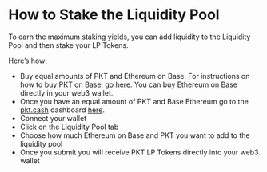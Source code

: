 # How to Stake the Liquidity Pool
To earn the maximum staking yields, you can add liquidity to the Liquidity Pool and then stake your LP Tokens. 

Here’s how:

* Buy equal amounts of PKT and Ethereum on Base. For instructions on how to buy PKT on Base, [go here](/buy-pkt-on-base). You can buy Ethereum on Base directly in your web3 wallet.
* Once you have an equal amount of PKT and Base Ethereum go to the [pkt.cash](https://pkt.cash/) dashboard [here](https://pkt.cash/1ea983ba3453631d914755e7ad96840d/overview).
* Connect your wallet
* Click on the Liquidity Pool tab
* Choose how much Ethereum on Base and PKT you want to add to the liquidity pool
* Once you submit you will receive PKT LP Tokens directly into your web3 wallet
